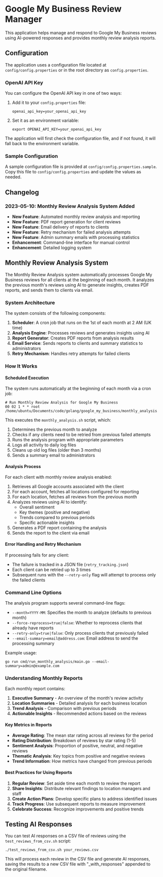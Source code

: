 # Google My Business Review Manager

This application helps manage and respond to Google My Business reviews using AI-powered responses and provides monthly review analysis reports.

## Configuration

The application uses a configuration file located at `config/config.properties` or in the root directory as `config.properties`.

### OpenAI API Key

You can configure the OpenAI API key in one of two ways:

1. Add it to your `config.properties` file:

   ```
   openai_api_key=your_openai_api_key
   ```

2. Set it as an environment variable:
   ```
   export OPENAI_API_KEY=your_openai_api_key
   ```

The application will first check the configuration file, and if not found, it will fall back to the environment variable.

### Sample Configuration

A sample configuration file is provided at `config/config.properties.sample`. Copy this file to `config/config.properties` and update the values as needed.

## Changelog

### 2023-05-10: Monthly Review Analysis System Added

- **New Feature**: Automated monthly review analysis and reporting
- **New Feature**: PDF report generation for client reviews
- **New Feature**: Email delivery of reports to clients
- **New Feature**: Retry mechanism for failed analysis attempts
- **New Feature**: Admin summary emails with processing statistics
- **Enhancement**: Command-line interface for manual control
- **Enhancement**: Detailed logging system

## Monthly Review Analysis System

The Monthly Review Analysis system automatically processes Google My Business reviews for all clients at the beginning of each month. It analyzes the previous month's reviews using AI to generate insights, creates PDF reports, and sends them to clients via email.

### System Architecture

The system consists of the following components:

1. **Scheduler**: A cron job that runs on the 1st of each month at 2 AM (UK time)
2. **Analysis Engine**: Processes reviews and generates insights using AI
3. **Report Generator**: Creates PDF reports from analysis results
4. **Email Service**: Sends reports to clients and summary statistics to administrators
5. **Retry Mechanism**: Handles retry attempts for failed clients

### How It Works

#### Scheduled Execution

The system runs automatically at the beginning of each month via a cron job:

```
# Run Monthly Review Analysis for Google My Business
00 02 1 * * root /home/ubuntu/Documents/code/golang/google_my_business/monthly_analysis.sh
```

This executes the `monthly_analysis.sh` script, which:

1. Determines the previous month to analyze
2. Checks if any clients need to be retried from previous failed attempts
3. Runs the analysis program with appropriate parameters
4. Logs all activity to daily log files
5. Cleans up old log files (older than 3 months)
6. Sends a summary email to administrators

#### Analysis Process

For each client with monthly review analysis enabled:

1. Retrieves all Google accounts associated with the client
2. For each account, fetches all locations configured for reporting
3. For each location, fetches all reviews from the previous month
4. Analyzes reviews using AI to identify:
   - Overall sentiment
   - Key themes (positive and negative)
   - Trends compared to previous periods
   - Specific actionable insights
5. Generates a PDF report containing the analysis
6. Sends the report to the client via email

#### Error Handling and Retry Mechanism

If processing fails for any client:

- The failure is tracked in a JSON file (`retry_tracking.json`)
- Each client can be retried up to 3 times
- Subsequent runs with the `--retry-only` flag will attempt to process only the failed clients

### Command Line Options

The analysis program supports several command-line flags:

- `--month=YYYY-MM`: Specifies the month to analyze (defaults to previous month)
- `--force-reprocess=true|false`: Whether to reprocess clients that already have reports
- `--retry-only=true|false`: Only process clients that previously failed
- `--email-summary=email@address.com`: Email address to send the processing summary

Example usage:

```
go run cmd/run_monthly_analysis/main.go --email-summary=admin@example.com
```

### Understanding Monthly Reports

Each monthly report contains:

1. **Executive Summary** - An overview of the month's review activity
2. **Location Summaries** - Detailed analysis for each business location
3. **Trend Analysis** - Comparison with previous periods
4. **Actionable Insights** - Recommended actions based on the reviews

#### Key Metrics in Reports

- **Average Rating**: The mean star rating across all reviews for the period
- **Rating Distribution**: Breakdown of reviews by star rating (1-5)
- **Sentiment Analysis**: Proportion of positive, neutral, and negative reviews
- **Thematic Analysis**: Key topics from positive and negative reviews
- **Trend Information**: How metrics have changed from previous periods

#### Best Practices for Using Reports

1. **Regular Review**: Set aside time each month to review the report
2. **Share Insights**: Distribute relevant findings to location managers and staff
3. **Create Action Plans**: Develop specific plans to address identified issues
4. **Track Progress**: Use subsequent reports to measure improvement
5. **Celebrate Success**: Recognize improvements and positive trends

## Testing AI Responses

You can test AI responses on a CSV file of reviews using the `test_reviews_from_csv.sh` script:

```
./test_reviews_from_csv.sh your_reviews.csv
```

This will process each review in the CSV file and generate AI responses, saving the results to a new CSV file with "\_with_responses" appended to the original filename.
